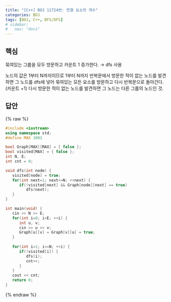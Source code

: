 ```yaml
---
title: "[C++] BOJ 11724번: 연결 요소의 개수"
categories: BOJ
tags: [BOJ, C++, BFS/DFS]
# sidebar:
#   nav: "docs"
---
```

<!-- 
{% linkpreview "https://www.acmicpc.net/problem/11724" %}{: .notice}
<br> -->

## 핵심

묶여있는 그룹을 모두 방문하고 카운트 1 증가한다. → dfs 사용

노드의 값은 1부터 N까지이므로 1부터 N까지 반복문에서 방문한 적이 없는 노드를 발견하면 그 노드를 dfs에 넣어 묶여있는 모든 요소를 방문하고 다시 반복문으로 돌아간다. (카운트 +1) 다시 방문한 적이 없는 노드를 발견하면 그 노드는 다른 그룹의 노드인 것.

## 답안
{% raw %}

```cpp
#include <iostream>
using namespace std;
#define MAX 1001

bool Graph[MAX][MAX] = { false };
bool visited[MAX] = { false };
int N, E;
int cnt = 0;

void dfs(int node) {
   visited[node] = true;
   for(int next=1; next<=N; ++next) {
      if(!visited[next] && Graph[node][next] == true)
         dfs(next);
   }
}

int main(void) {
   cin >> N >> E;
   for(int i=0; i<E; ++i) {
      int u, v;
      cin >> u >> v;
      Graph[u][v] = Graph[v][u] = true;   
   }
   
   for(int i=1; i<=N; ++i) {
      if(!visited[i]) {
         dfs(i);
         cnt++;
      }
   }
   cout << cnt;
   return 0;
}
```
{% endraw %}